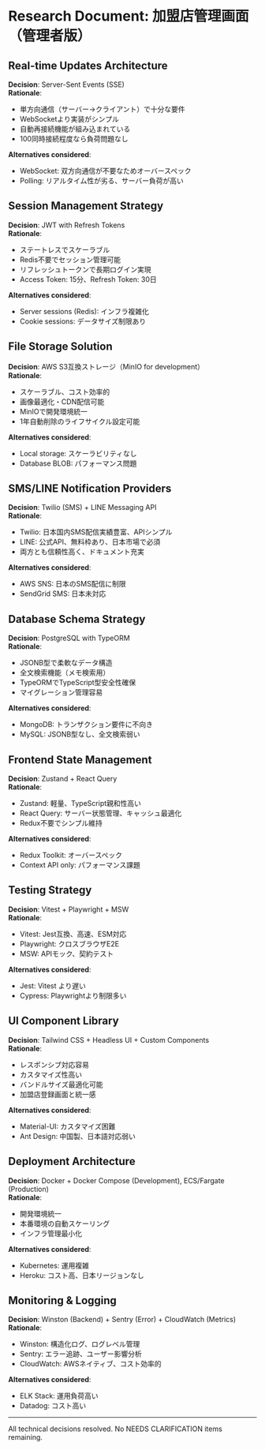 # Research Document: 加盟店管理画面（管理者版）

## Real-time Updates Architecture

**Decision**: Server-Sent Events (SSE)  
**Rationale**: 
- 単方向通信（サーバー→クライアント）で十分な要件
- WebSocketより実装がシンプル
- 自動再接続機能が組み込まれている
- 100同時接続程度なら負荷問題なし

**Alternatives considered**:
- WebSocket: 双方向通信が不要なためオーバースペック
- Polling: リアルタイム性が劣る、サーバー負荷が高い

## Session Management Strategy

**Decision**: JWT with Refresh Tokens  
**Rationale**:
- ステートレスでスケーラブル
- Redis不要でセッション管理可能
- リフレッシュトークンで長期ログイン実現
- Access Token: 15分、Refresh Token: 30日

**Alternatives considered**:
- Server sessions (Redis): インフラ複雑化
- Cookie sessions: データサイズ制限あり

## File Storage Solution

**Decision**: AWS S3互換ストレージ（MinIO for development）  
**Rationale**:
- スケーラブル、コスト効率的
- 画像最適化・CDN配信可能
- MinIOで開発環境統一
- 1年自動削除のライフサイクル設定可能

**Alternatives considered**:
- Local storage: スケーラビリティなし
- Database BLOB: パフォーマンス問題

## SMS/LINE Notification Providers

**Decision**: Twilio (SMS) + LINE Messaging API  
**Rationale**:
- Twilio: 日本国内SMS配信実績豊富、APIシンプル
- LINE: 公式API、無料枠あり、日本市場で必須
- 両方とも信頼性高く、ドキュメント充実

**Alternatives considered**:
- AWS SNS: 日本のSMS配信に制限
- SendGrid SMS: 日本未対応

## Database Schema Strategy

**Decision**: PostgreSQL with TypeORM  
**Rationale**:
- JSONB型で柔軟なデータ構造
- 全文検索機能（メモ検索用）
- TypeORMでTypeScript型安全性確保
- マイグレーション管理容易

**Alternatives considered**:
- MongoDB: トランザクション要件に不向き
- MySQL: JSONB型なし、全文検索弱い

## Frontend State Management

**Decision**: Zustand + React Query  
**Rationale**:
- Zustand: 軽量、TypeScript親和性高い
- React Query: サーバー状態管理、キャッシュ最適化
- Redux不要でシンプル維持

**Alternatives considered**:
- Redux Toolkit: オーバースペック
- Context API only: パフォーマンス課題

## Testing Strategy

**Decision**: Vitest + Playwright + MSW  
**Rationale**:
- Vitest: Jest互換、高速、ESM対応
- Playwright: クロスブラウザE2E
- MSW: APIモック、契約テスト

**Alternatives considered**:
- Jest: Vitest より遅い
- Cypress: Playwrightより制限多い

## UI Component Library

**Decision**: Tailwind CSS + Headless UI + Custom Components  
**Rationale**:
- レスポンシブ対応容易
- カスタマイズ性高い
- バンドルサイズ最適化可能
- 加盟店登録画面と統一感

**Alternatives considered**:
- Material-UI: カスタマイズ困難
- Ant Design: 中国製、日本語対応弱い

## Deployment Architecture

**Decision**: Docker + Docker Compose (Development), ECS/Fargate (Production)  
**Rationale**:
- 開発環境統一
- 本番環境の自動スケーリング
- インフラ管理最小化

**Alternatives considered**:
- Kubernetes: 運用複雑
- Heroku: コスト高、日本リージョンなし

## Monitoring & Logging

**Decision**: Winston (Backend) + Sentry (Error) + CloudWatch (Metrics)  
**Rationale**:
- Winston: 構造化ログ、ログレベル管理
- Sentry: エラー追跡、ユーザー影響分析
- CloudWatch: AWSネイティブ、コスト効率的

**Alternatives considered**:
- ELK Stack: 運用負荷高い
- Datadog: コスト高い

---

All technical decisions resolved. No NEEDS CLARIFICATION items remaining.